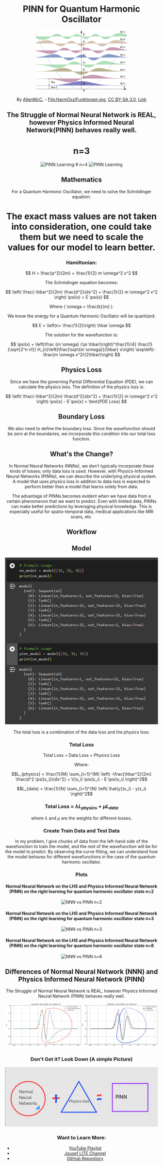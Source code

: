 <div style="text-align: center;">

# PINN for Quantum Harmonic Oscillator

<img src="wikiqmho.png" alt="Quantum Harmonic Oscillator" width="300" />

By <a href="//commons.wikimedia.org/wiki/User:AllenMcC." title="User:AllenMcC.">AllenMcC.</a> - <a href="//commons.wikimedia.org/w/index.php?title=File:HarmOsziFunktionen.jpg&amp;action=edit&amp;redlink=1" class="new" title="File:HarmOsziFunktionen.jpg (page does not exist)">File:HarmOsziFunktionen.jpg</a>, <a href="https://creativecommons.org/licenses/by-sa/3.0" title="Creative Commons Attribution-Share Alike 3.0">CC BY-SA 3.0</a>, <a href="https://commons.wikimedia.org/w/index.php?curid=11623546">Link</a>

## The Struggle of Normal Neural Network is REAL, however Physics Informed Neural Network(PINN) behaves really well.
# n=3
<img src="n3state.gif" alt="PINN Learning" />
# n=4
<img src="n4state.gif" alt="PINN Learning" />

## Mathematics

For a Quantum Harmonic Oscillator, we need to solve the Schrödinger equation:
# The exact mass values are not taken into consideration, one could take them but we need to scale the values for our model to learn better.
### Hamiltonian:
$$ H = \frac{p^2}{2m} + \frac{1}{2} m \omega^2 x^2 $$

The Schrödinger equation becomes:

$$ \left( \frac{-\hbar^2}{2m} \frac{d^2}{dx^2} + \frac{1}{2} m \omega^2 x^2 \right) \psi(x) = E \psi(x) $$

Where \( \omega = \frac{k}{m} \).

We know the energy for a Quantum Harmonic Oscillator will be quantized:

$$ E = \left(n+ \frac{1}{2}\right) \hbar \omega $$

The solution for the wavefunction is:

$$ \psi(x) = \left(\frac {m \omega} {\pi \hbar}\right)^\frac{1}{4} \frac{1}{\sqrt{2^n n!}} H_{n}\left(\frac{\sqrt{m \omega}}{\hbar} x\right) \exp\left(-\frac{m \omega x^2}{2\hbar}\right) $$

## Physics Loss

Since we have the governing Partial Differential Equation (PDE), we can calculate the physics loss. The definition of the physics loss is:

$$ \left( \frac{-\hbar^2}{2m} \frac{d^2}{dx^2} + \frac{1}{2} m \omega^2 x^2 \right) \psi(x) - E \psi(x) = \text{PDE Loss} $$

## Boundary Loss

We also need to define the boundary loss. Since the wavefunction should be zero at the boundaries, we incorporate this condition into our total loss function.

## What's the Change?

In Normal Neural Networks (NNNs), we don't typically incorporate these kinds of losses; only data loss is used. However, with Physics-Informed Neural Networks (PINNs), we can describe the underlying physical system. A model that uses physics loss in addition to data loss is expected to perform better than a model that learns solely from data.

The advantage of PINNs becomes evident when we have data from a certain phenomenon that we want to predict. Even with limited data, PINNs can make better predictions by leveraging physical knowledge. This is especially useful for spatio-temporal data, medical applications like MRI scans, etc.

## Workflow
## Model

<img src="model_architecture.png" alt="Model Architecture" />

The total loss is a combination of the data loss and the physics loss:

### Total Loss

Total Loss = Data Loss + Physics Loss

Where:

$$L_{physics} = \frac{1}{M} \sum_{i=1}^{M} \left( -\frac{\hbar^2}{2m} \frac{d^2 \psi(x_i)}{dx^2} + V(x_i) \psi(x_i) - E \psi(x_i) \right)^2$$

$$L_{data} = \frac{1}{N} \sum_{i=1}^{N} \left( \hat{y}(x_i) - y(x_i) \right)^2$$

### Total Loss = $\lambda L_{physics} + \mu L_{data}$

where $\lambda$ and $\mu$ are the weights for different losses.

### Create Train Data and Test Data

In my problem, I give chunks of data from the left-hand side of the wavefunction to train the model, and the rest of the wavefunction will be for the model to predict. By observing the curve fitting, we can understand how the model behaves for different wavefunctions in the case of the quantum harmonic oscillator.

### Plots

#### Normal Neural Network on the LHS and Physics Informed Neural Network (PINN) on the right learning for quantum harmonic oscillator state n=2

<img src="n2state.gif" alt="NNN vs PINN n=2" />

#### Normal Neural Network on the LHS and Physics Informed Neural Network (PINN) on the right learning for quantum harmonic oscillator state n=3

<img src="n3state.gif" alt="NNN vs PINN n=3" />

#### Normal Neural Network on the LHS and Physics Informed Neural Network (PINN) on the right learning for quantum harmonic oscillator state n=8

<img src="n8state.gif" alt="NNN vs PINN n=8" />

## Differences of Normal Neural Network (NNN) and Physics Informed Neural Network (PINN)

The Struggle of Normal Neural Network is REAL, however Physics Informed Neural Network (PINN) behaves really well.

<img src="struggle_nn.jpg" alt="Struggle of NNN" />

### Don't Get it? Look Down (A simple Picture)

<img src="ex.jpg" alt="A simple picture" />

### Want to Learn More:

- [YouTube Playlist](https://www.youtube.com/playlist?list=PLMrJAkhIeNNQ0BaKuBKY43k4xMo6NSbBa)
- [Jousef LITE Channel](https://www.youtube.com/@JousefLITE)
- [GitHub Repository](https://github.com/benmoseley/harmonic-oscillator-pinn)

</div>
